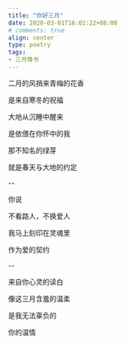 ```yaml
---
title: "你好三月"
date: 2020-03-01T16:02:22+08:00
# comments: true
align: center
type: poetry
tags:
- 三月情书
---
```


二月的风捎来青梅的花香

是来自寒冬的祝福

大地从沉睡中醒来

是依偎在你怀中的我

那不知名的绿芽

就是春天与大地的约定

--

你说

不看路人，不换爱人

我马上刻印在灵魂里

作为爱的契约

--

来自你心灵的读白

像这三月含羞的温柔

是我无法辜负的

你的温情